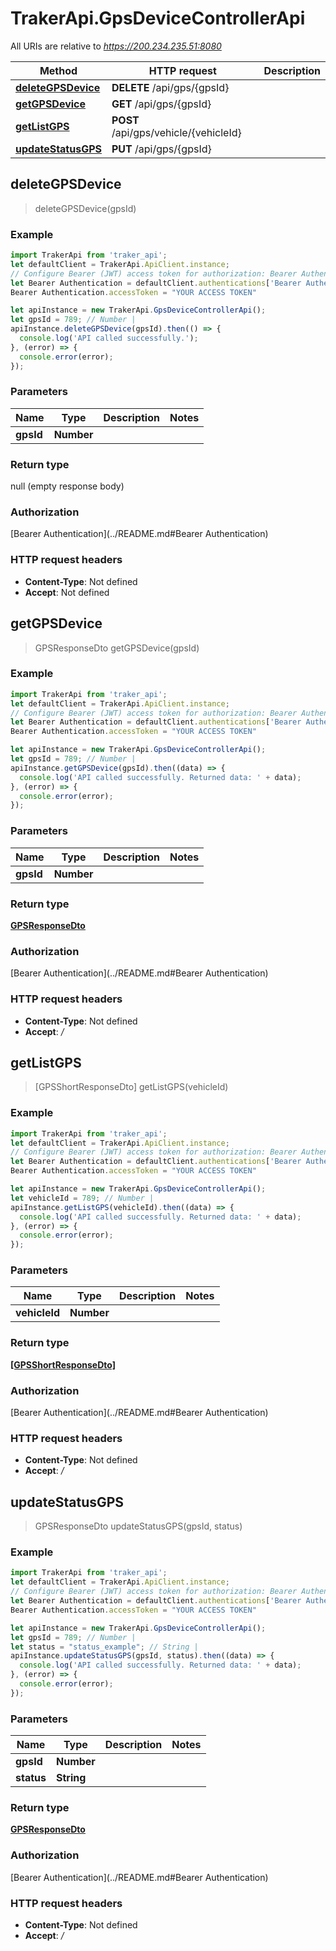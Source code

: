 # TrakerApi.GpsDeviceControllerApi

All URIs are relative to *https://200.234.235.51:8080*

Method | HTTP request | Description
------------- | ------------- | -------------
[**deleteGPSDevice**](GpsDeviceControllerApi.md#deleteGPSDevice) | **DELETE** /api/gps/{gpsId} | 
[**getGPSDevice**](GpsDeviceControllerApi.md#getGPSDevice) | **GET** /api/gps/{gpsId} | 
[**getListGPS**](GpsDeviceControllerApi.md#getListGPS) | **POST** /api/gps/vehicle/{vehicleId} | 
[**updateStatusGPS**](GpsDeviceControllerApi.md#updateStatusGPS) | **PUT** /api/gps/{gpsId} | 



## deleteGPSDevice

> deleteGPSDevice(gpsId)



### Example

```javascript
import TrakerApi from 'traker_api';
let defaultClient = TrakerApi.ApiClient.instance;
// Configure Bearer (JWT) access token for authorization: Bearer Authentication
let Bearer Authentication = defaultClient.authentications['Bearer Authentication'];
Bearer Authentication.accessToken = "YOUR ACCESS TOKEN"

let apiInstance = new TrakerApi.GpsDeviceControllerApi();
let gpsId = 789; // Number | 
apiInstance.deleteGPSDevice(gpsId).then(() => {
  console.log('API called successfully.');
}, (error) => {
  console.error(error);
});

```

### Parameters


Name | Type | Description  | Notes
------------- | ------------- | ------------- | -------------
 **gpsId** | **Number**|  | 

### Return type

null (empty response body)

### Authorization

[Bearer Authentication](../README.md#Bearer Authentication)

### HTTP request headers

- **Content-Type**: Not defined
- **Accept**: Not defined


## getGPSDevice

> GPSResponseDto getGPSDevice(gpsId)



### Example

```javascript
import TrakerApi from 'traker_api';
let defaultClient = TrakerApi.ApiClient.instance;
// Configure Bearer (JWT) access token for authorization: Bearer Authentication
let Bearer Authentication = defaultClient.authentications['Bearer Authentication'];
Bearer Authentication.accessToken = "YOUR ACCESS TOKEN"

let apiInstance = new TrakerApi.GpsDeviceControllerApi();
let gpsId = 789; // Number | 
apiInstance.getGPSDevice(gpsId).then((data) => {
  console.log('API called successfully. Returned data: ' + data);
}, (error) => {
  console.error(error);
});

```

### Parameters


Name | Type | Description  | Notes
------------- | ------------- | ------------- | -------------
 **gpsId** | **Number**|  | 

### Return type

[**GPSResponseDto**](GPSResponseDto.md)

### Authorization

[Bearer Authentication](../README.md#Bearer Authentication)

### HTTP request headers

- **Content-Type**: Not defined
- **Accept**: */*


## getListGPS

> [GPSShortResponseDto] getListGPS(vehicleId)



### Example

```javascript
import TrakerApi from 'traker_api';
let defaultClient = TrakerApi.ApiClient.instance;
// Configure Bearer (JWT) access token for authorization: Bearer Authentication
let Bearer Authentication = defaultClient.authentications['Bearer Authentication'];
Bearer Authentication.accessToken = "YOUR ACCESS TOKEN"

let apiInstance = new TrakerApi.GpsDeviceControllerApi();
let vehicleId = 789; // Number | 
apiInstance.getListGPS(vehicleId).then((data) => {
  console.log('API called successfully. Returned data: ' + data);
}, (error) => {
  console.error(error);
});

```

### Parameters


Name | Type | Description  | Notes
------------- | ------------- | ------------- | -------------
 **vehicleId** | **Number**|  | 

### Return type

[**[GPSShortResponseDto]**](GPSShortResponseDto.md)

### Authorization

[Bearer Authentication](../README.md#Bearer Authentication)

### HTTP request headers

- **Content-Type**: Not defined
- **Accept**: */*


## updateStatusGPS

> GPSResponseDto updateStatusGPS(gpsId, status)



### Example

```javascript
import TrakerApi from 'traker_api';
let defaultClient = TrakerApi.ApiClient.instance;
// Configure Bearer (JWT) access token for authorization: Bearer Authentication
let Bearer Authentication = defaultClient.authentications['Bearer Authentication'];
Bearer Authentication.accessToken = "YOUR ACCESS TOKEN"

let apiInstance = new TrakerApi.GpsDeviceControllerApi();
let gpsId = 789; // Number | 
let status = "status_example"; // String | 
apiInstance.updateStatusGPS(gpsId, status).then((data) => {
  console.log('API called successfully. Returned data: ' + data);
}, (error) => {
  console.error(error);
});

```

### Parameters


Name | Type | Description  | Notes
------------- | ------------- | ------------- | -------------
 **gpsId** | **Number**|  | 
 **status** | **String**|  | 

### Return type

[**GPSResponseDto**](GPSResponseDto.md)

### Authorization

[Bearer Authentication](../README.md#Bearer Authentication)

### HTTP request headers

- **Content-Type**: Not defined
- **Accept**: */*

